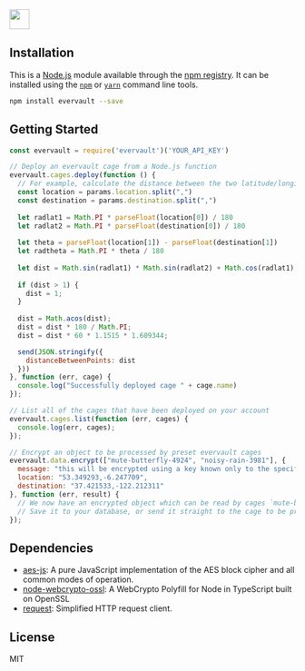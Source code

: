
<img src="https://raw.githubusercontent.com/evervault/evervault-sdk/master/logo.png" height="35" />

## Installation

This is a [Node.js](https://nodejs.org/) module available through the
[npm registry](https://www.npmjs.com/). It can be installed using the
[`npm`](https://docs.npmjs.com/getting-started/installing-npm-packages-locally)
or
[`yarn`](https://yarnpkg.com/en/)
command line tools.

```sh
npm install evervault --save
```

## Getting Started
```node.js
const evervault = require('evervault')('YOUR_API_KEY')

// Deploy an evervault cage from a Node.js function
evervault.cages.deploy(function () {
  // For example, calculate the distance between the two latitude/longitude pairs
  const location = params.location.split(",")
  const destination = params.destination.split(",")
  
  let radlat1 = Math.PI * parseFloat(location[0]) / 180
  let radlat2 = Math.PI * parseFloat(destination[0]) / 180
	
  let theta = parseFloat(location[1]) - parseFloat(destination[1])
  let radtheta = Math.PI * theta / 180
  
  let dist = Math.sin(radlat1) * Math.sin(radlat2) + Math.cos(radlat1) * Math.cos(radlat2) * Math.cos(radtheta)
  
  if (dist > 1) {
    dist = 1;
  }
  
  dist = Math.acos(dist);
  dist = dist * 180 / Math.PI;
  dist = dist * 60 * 1.1515 * 1.609344;

  send(JSON.stringify({
    distanceBetweenPoints: dist
  }))
}, function (err, cage) {
  console.log("Successfully deployed cage " + cage.name)
});

// List all of the cages that have been deployed on your account
evervault.cages.list(function (err, cages) {
  console.log(err, cages);
});

// Encrypt an object to be processed by preset evervault cages
evervault.data.encrypt(["mute-butterfly-4924", "noisy-rain-3981"], {
  message: "this will be encrypted using a key known only to the specified evervault cages",
  location: "53.349293,-6.247709",
  destination: "37.421533,-122.212311"
}, function (err, result) {
  // We now have an encrypted object which can be read by cages `mute-butterfly-4924` and `noisy-rain-3981`
  // Save it to your database, or send it straight to the cage to be processed.
});

```

## Dependencies

- [aes-js](https://ghub.io/aes-js): A pure JavaScript implementation of the AES block cipher and all common modes of operation.
- [node-webcrypto-ossl](https://ghub.io/node-webcrypto-ossl): A WebCrypto Polyfill for Node in TypeScript built on OpenSSL
- [request](https://ghub.io/request): Simplified HTTP request client.


## License

MIT
